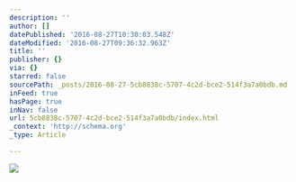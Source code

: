 ```yaml
---
description: ''
author: []
datePublished: '2016-08-27T10:30:03.548Z'
dateModified: '2016-08-27T09:36:32.963Z'
title: ''
publisher: {}
via: {}
starred: false
sourcePath: _posts/2016-08-27-5cb8838c-5707-4c2d-bce2-514f3a7a0bdb.md
inFeed: true
hasPage: true
inNav: false
url: 5cb8838c-5707-4c2d-bce2-514f3a7a0bdb/index.html
_context: 'http://schema.org'
_type: Article

---
```

![](https://the-grid-user-content.s3-us-west-2.amazonaws.com/448ca85c-4cb9-4193-a8ea-74df78bcb8e2.jpg)